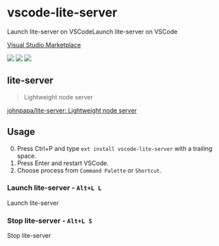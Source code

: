 # vscode-lite-server
Launch lite-server on VSCodeLaunch lite-server on VSCode

[Visual Studio Marketplace](https://marketplace.visualstudio.com/items/cssho.vscode-lite-server)

[![](https://vsmarketplacebadge.apphb.com/version/cssho.vscode-lite-server.svg)](https://marketplace.visualstudio.com/items?itemName=cssho.vscode-lite-server)
[![](https://vsmarketplacebadge.apphb.com/installs/cssho.vscode-lite-server.svg)](https://marketplace.visualstudio.com/items?itemName=cssho.vscode-lite-server)
[![](https://vsmarketplacebadge.apphb.com/rating/cssho.vscode-lite-server.svg)](https://marketplace.visualstudio.com/items?itemName=cssho.vscode-lite-server)

## lite-server
> Lightweight node server

[johnpapa/lite-server: Lightweight node server](https://github.com/johnpapa/lite-server)

## Usage 
0. Press Ctrl+P and type `ext install vscode-lite-server` with a trailing space. 
0. Press Enter and restart VSCode.
0. Choose process from `Command Palette` or `Shortcut`.

### Launch lite-server - `Alt+L L`
Launch lite-server

### Stop lite-server - `Alt+L S`
Stop lite-server
